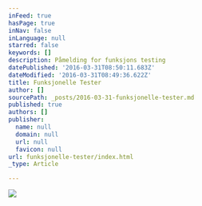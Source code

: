 ```yaml
---
inFeed: true
hasPage: true
inNav: false
inLanguage: null
starred: false
keywords: []
description: Påmelding for funksjons testing
datePublished: '2016-03-31T08:50:11.683Z'
dateModified: '2016-03-31T08:49:36.622Z'
title: Funksjonelle Tester
author: []
sourcePath: _posts/2016-03-31-funksjonelle-tester.md
published: true
authors: []
publisher:
  name: null
  domain: null
  url: null
  favicon: null
url: funksjonelle-tester/index.html
_type: Article

---
```

![](https://the-grid-user-content.s3-us-west-2.amazonaws.com/785466c6-b513-4185-9d86-be64c16859af.jpg)